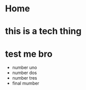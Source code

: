 # Home
# this is a tech thing
# test me bro
<ul>
	<li> number uno </li>
	<li> number dos </li>
	<li> number tres </li>
	<li> final mumber </li>
</ul>
